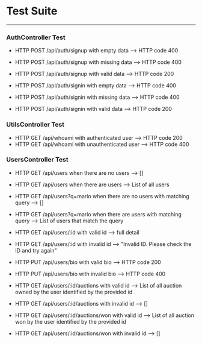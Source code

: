 # Test Suite
___
### AuthController Test

* HTTP POST /api/auth/signup with empty data --> HTTP code 400
* HTTP POST /api/auth/signup with missing data --> HTTP code 400
* HTTP POST /api/auth/signup with valid data --> HTTP code 200

* HTTP POST /api/auth/signin with empty data --> HTTP code 400
* HTTP POST /api/auth/signin with missing data --> HTTP code 400
* HTTP POST /api/auth/signin with valid data --> HTTP code 200


### UtilsController Test

* HTTP GET /api/whoami with authenticated user --> HTTP code 200
* HTTP GET /api/whoami with unauthenticated user --> HTTP code 400


### UsersController Test

* HTTP GET /api/users when there are no users --> []
* HTTP GET /api/users when there are users --> List of all users
* HTTP GET /api/users?q=mario when there are no users with matching query --> []
* HTTP GET /api/users?q=mario when there are users with matching query --> List of users that match the query

* HTTP GET /api/users/:id with valid id --> full detail
* HTTP GET /api/users/:id with invalid id --> "Invalid ID. Please check the ID and try again"

* HTTP PUT /api/users/bio with valid bio --> HTTP code 200
* HTTP PUT /api/users/bio with invalid bio --> HTTP code 400

* HTTP GET /api/users/:id/auctions with valid id --> List of all auction owned by the user identified by the provided id
* HTTP GET /api/users/:id/auctions with invalid id --> []

* HTTP GET /api/users/:id/auctions/won with valid id --> List of all auction won by the user identified by the provided id
* HTTP GET /api/users/:id/auctions/won with invalid id --> []







